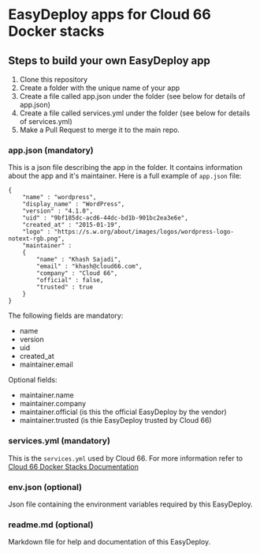 # EasyDeploy apps for Cloud 66 Docker stacks

## Steps to build your own EasyDeploy app

1. Clone this repository
2. Create a folder with the unique name of your app
3. Create a file called app.json under the folder (see below for details of app.json)
4. Create a file called services.yml under the folder (see below for details of services.yml)
5. Make a Pull Request to merge it to the main repo.

### app.json (mandatory)

This is a json file describing the app in the folder. It contains information about the app and it's maintainer. Here is a full example of `app.json` file:

```
{
    "name" : "wordpress",
    "display_name" : "WordPress",
    "version" : "4.1.0",
    "uid" : "9bf185dc-acd6-44dc-bd1b-901bc2ea3e6e",
    "created_at" : "2015-01-19",
    "logo" : "https://s.w.org/about/images/logos/wordpress-logo-notext-rgb.png",
    "maintainer" : 
    {
        "name" : "Khash Sajadi",
        "email" : "khash@cloud66.com",
        "company" : "Cloud 66",
        "official" : false,
        "trusted" : true
    }
}
```

The following fields are mandatory:

- name
- version
- uid
- created_at
- maintainer.email

Optional fields:

- maintainer.name
- maintainer.company
- maintainer.official (is this the official EasyDeploy by the vendor)
- maintainer.trusted (is thie EasyDeploy trusted by Cloud 66)

### services.yml (mandatory)

This is the `services.yml` used by Cloud 66. For more information refer to [Cloud 66 Docker Stacks Documentation](http://help.cloud66.com/beta/docker-deployments)

### env.json (optional)

Json file containing the environment variables required by this EasyDeploy.

### readme.md (optional)

Markdown file for help and documentation of this EasyDeploy. 